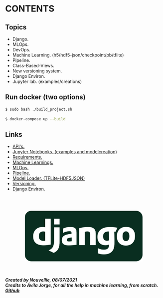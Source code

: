# CONTENTS
## Topics

- Django.
- MLOps.
- DevOps.
- Machine Learning. (h5/hdf5-json/checkpoint/pb/tflite)
- Pipeline.
- Class-Based-Views.
- New versioning system.
- Django Environ.
- Jupyter lab. (examples/creations)

## Run docker (two options)

```sh
$ sudo bash ./build_project.sh
```

```sh
$ docker-compose up --build
```

## Links

- [API's.](https://github.com/Nouvellie/django-tflite/blob/main/apps/mlops/views.py)
- [Jupyter Notebooks. (examples and modelcreation)](https://github.com/Nouvellie/django-tflite/tree/main/media/jupyter)
- [Requirements.](https://github.com/Nouvellie/django-tflite/blob/main/requirements/pip.md)
- [Machine Learnings.](https://github.com/Nouvellie/django-tflite/tree/main/media/ml-models)
- [MLOps.](https://github.com/Nouvellie/django-tflite/tree/main/apps/mlops/utils)
- [Pipeline.](https://github.com/Nouvellie/django-tflite/blob/main/apps/mlops/utils/pipeline.py)
- [Model Loader. (TFLite-HDF5JSON)](https://github.com/Nouvellie/django-tflite/blob/main/apps/mlops/utils/model_loader.py)
- [Versioning.](https://github.com/Nouvellie/django-tflite/blob/main/main/version.py)
- [Django Environ.](https://github.com/Nouvellie/django-tflite/blob/main/main/.env)

<br><br><p align="center">
  <img width="75%" height="75%" src="https://github.com/Nouvellie/django-mlops-docker/blob/main/src/main/media/assets/django.svg" alt="Django MLOps (TFLite)">
</p>

<br><br>
***Created by Nouvellie, 08/07/2021***<br>
***Credits to Ávila Jorge, for all the help in machine learning, from scratch. [Github](https://github.com/jorgeavilacartes)***<br>